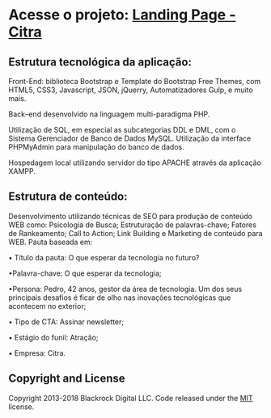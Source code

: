 # Acesse o projeto: [Landing Page - Citra](https://gabrielalmeida07.github.io/projeto-citra/)


## Estrutura tecnológica da aplicação:

Front-End:  biblioteca Bootstrap e Template do Bootstrap Free Themes, com HTML5, CSS3, Javascript, JSON, jQuerry, Automatizadores Gulp, e muito mais.

Back–end desenvolvido na linguagem multi-paradigma PHP. 

Utilização de SQL, em especial as subcategorias DDL e DML, com o Sistema Gerenciador de Banco de Dados MySQL. Utilização da interface PHPMyAdmin para manipulação do banco de dados. 

Hospedagem local utilizando servidor do tipo APACHE através da aplicação XAMPP. 

## Estrutura de conteúdo:

Desenvolvimento utilizando técnicas de SEO para produção de conteúdo WEB como: Psicologia de Busca;  Estruturação de palavras-chave; Fatores de Rankeamento; Call to Action; Link Building e Marketing de conteúdo para WEB.
Pauta baseada em:

•	Título da pauta:
O que esperar da tecnologia no futuro?


•Palavra-chave: O que esperar da tecnologia;

•Persona: Pedro, 42 anos, gestor da área de tecnologia. Um dos seus principais desafios é ficar de olho nas inovações tecnológicas que acontecem no exterior;

•	Tipo de CTA:
Assinar newsletter;

•	Estágio do funil:
Atração;

•	Empresa:
Citra.

## Copyright and License

Copyright 2013-2018 Blackrock Digital LLC. Code released under the [MIT](https://github.com/BlackrockDigital/startbootstrap-creative/blob/gh-pages/LICENSE) license.


